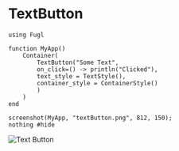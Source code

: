 # TextButton

``` @example TextButtonExample
using Fugl

function MyApp()
    Container(
        TextButton("Some Text",
        on_click=() -> println("Clicked"),
        text_style = TextStyle(),
        container_style = ContainerStyle()
        )
    )
end

screenshot(MyApp, "textButton.png", 812, 150);
nothing #hide
```

![Text Button](textButton.png)
